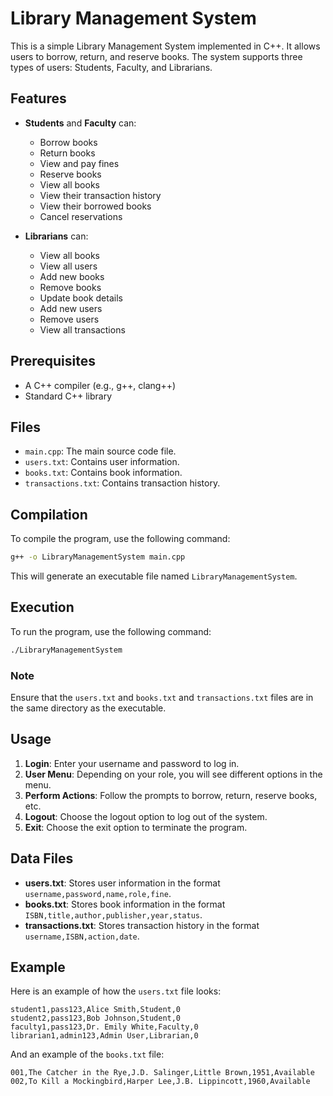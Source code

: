 # Library Management System

This is a simple Library Management System implemented in C++. It allows users to borrow, return, and reserve books. The system supports three types of users: Students, Faculty, and Librarians.

## Features

- **Students** and **Faculty** can:
  - Borrow books
  - Return books
  - View and pay fines
  - Reserve books
  - View all books
  - View their transaction history
  - View their borrowed books
  - Cancel reservations

- **Librarians** can:
  - View all books
  - View all users
  - Add new books
  - Remove books
  - Update book details
  - Add new users
  - Remove users
  - View all transactions

## Prerequisites

- A C++ compiler (e.g., g++, clang++)
- Standard C++ library

## Files

- `main.cpp`: The main source code file.
- `users.txt`: Contains user information.
- `books.txt`: Contains book information.
- `transactions.txt`: Contains transaction history.

## Compilation

To compile the program, use the following command:

```sh
g++ -o LibraryManagementSystem main.cpp
```

This will generate an executable file named `LibraryManagementSystem`.

## Execution

To run the program, use the following command:

```sh
./LibraryManagementSystem
```
### Note
Ensure that the `users.txt` and `books.txt`  and `transactions.txt` files are in the same directory as the executable.

## Usage

1. **Login**: Enter your username and password to log in.
2. **User Menu**: Depending on your role, you will see different options in the menu.
3. **Perform Actions**: Follow the prompts to borrow, return, reserve books, etc.
4. **Logout**: Choose the logout option to log out of the system.
5. **Exit**: Choose the exit option to terminate the program.

## Data Files

- **users.txt**: Stores user information in the format `username,password,name,role,fine`.
- **books.txt**: Stores book information in the format `ISBN,title,author,publisher,year,status`.
- **transactions.txt**: Stores transaction history in the format `username,ISBN,action,date`.

## Example

Here is an example of how the `users.txt` file looks:

```plaintext
student1,pass123,Alice Smith,Student,0
student2,pass123,Bob Johnson,Student,0
faculty1,pass123,Dr. Emily White,Faculty,0
librarian1,admin123,Admin User,Librarian,0
```

And an example of the `books.txt` file:

```plaintext
001,The Catcher in the Rye,J.D. Salinger,Little Brown,1951,Available
002,To Kill a Mockingbird,Harper Lee,J.B. Lippincott,1960,Available
```
